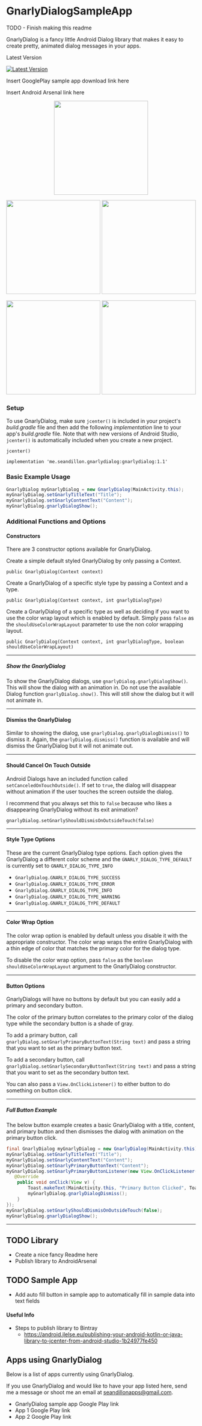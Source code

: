 # GnarlyDialogSampleApp

TODO - Finish making this readme

GnarlyDialog is a fancy little Android Dialog library that makes it easy
to create pretty, animated dialog messages in your apps.

Latest Version

[ ![Latest Version](https://api.bintray.com/packages/sdillon255/GnarlyDialog/me.seandillon.gnarlydialog/images/download.svg?version=1.1) ](https://bintray.com/sdillon255/GnarlyDialog/me.seandillon.gnarlydialog/1.1/link)

Insert GooglePlay sample app download link here

Insert Android Arsenal link here

<p align="center">
  <img src="/ReadmeResources/demo_gif_colorwrap_1.gif?raw=true" width="250" />
</p>

<p align="center">
  <img src="/ReadmeResources/screenshot_success_colorwrap.png?raw=true" width="250" />
  <img src="/ReadmeResources/screenshot_error_colorwrap.png?raw=true" width="250"/>
</p>

<p align="center">
    <img src="/ReadmeResources/screenshot_warning_colorwrap.png?raw=true" width="250" />
    <img src="/ReadmeResources/screenshot_info_colorwrap.png?raw=true" width="250" />
</p>

### Setup ###

To use GnarlyDialog, make sure `jcenter()` is included in your project's *build.gradle* file
and then add the following *implementation* line to your app's *build.gradle* file. Note that with
new versions of Android Studio, `jcenter()` is automatically included when you create a new project.

`jcenter()`

`implementation 'me.seandillon.gnarlydialog:gnarlydialog:1.1'`

### Basic Example Usage ###

```java
GnarlyDialog myGnarlyDialog = new GnarlyDialog(MainActivity.this);
myGnarlyDialog.setGnarlyTitleText("Title");
myGnarlyDialog.setGnarlyContentText("Content");
myGnarlyDialog.gnarlyDialogShow();
```

### Additional Functions and Options ###

#### Constructors ####
There are 3 constructor options available for GnarlyDialog.

Create a simple default styled GnarlyDialog by only passing a Context.

`public GnarlyDialog(Context context)`

Create a GnarlyDialog of a specific style type by passing a Context and a type.

`public GnarlyDialog(Context context, int gnarlyDialogType)`

Create a GnarlyDialog of a specific type as well as deciding if you want to
use the color wrap layout which is enabled by default. Simply pass `false` as the
`shouldUseColorWrapLayout` parameter to use the non color wrapping layout.

`public GnarlyDialog(Context context, int gnarlyDialogType, boolean shouldUseColorWrapLayout)`

<hr>

##### Show the GnarlyDialog #####
To show the GnarlyDialog dialogs, use `gnarlyDialog.gnarlyDialogShow()`.
This will show the dialog with an animation in. Do not use the available Dialog function
`gnarlyDialog.show()`. This will still show the dialog but it will not animate in.

<hr>

#### Dismiss the GnarlyDialog ####
Similar to showing the dialog, use `gnarlyDialog.gnarlyDialogDismiss()` to dismiss it.
Again, the  `gnarlyDialog.dismiss()` function is available and will dismiss the GnarlyDialog
 but it will not animate out.

<hr>

#### Should Cancel On Touch Outside ####

Android Dialogs have an
included function called `setCanceledOnTouchOutside()`. If set to `true`,
the dialog will disappear without animation if the user touches the
screen outside the dialog.

I recommend that you always set this to `false` because who likes a
disappearing GnarlyDialog without its exit animation?

`gnarlyDialog.setGnarlyShouldDismisOnOutsideTouch(false)`

<hr>

#### Style Type Options ####
These are the current GnarlyDialog type options. Each option gives the GnarlyDialog
a different color scheme and the `GNARLY_DIALOG_TYPE_DEFAULT` is currently set to
`GNARLY_DIALOG_TYPE_INFO`
 - `GnarlyDialog.GNARLY_DIALOG_TYPE_SUCCESS`
 - `GnarlyDialog.GNARLY_DIALOG_TYPE_ERROR`
 - `GnarlyDialog.GNARLY_DIALOG_TYPE_INFO`
 - `GnarlyDialog.GNARLY_DIALOG_TYPE_WARNING`
 - `GnarlyDialog.GNARLY_DIALOG_TYPE_DEFAULT`

<hr>

#### Color Wrap Option ####
The color wrap option is enabled by default unless you disable it with
the appropriate constructor. The color wrap wraps the entire GnarlyDialog
with a thin edge of color that matches the primary color for the
dialog type.

To disable the color wrap option, pass `false` as the `boolean shouldUseColorWrapLayout` argument
to the GnarlyDialog constructor.

<hr>

#### Button Options ####
GnarlyDialogs will have no buttons by default but you can easily add a
primary and secondary button.

The color of the primary button correlates to the primary color of the
dialog type while the secondary button is a shade of gray.

To add a primary button, call `gnarlyDialog.setGnarlyPrimaryButtonText(String text)`
and pass a string that you want to set as the primary button text.

To add a secondary button, call `gnarlyDialog.setGnarlySecondaryButtonText(String text)` and pass
a string that you want to set as the secondary button text.

You can also pass a `View.OnClickListener()` to either button to do something on button click.

<hr>

##### Full Button Example #####
The below button example creates a basic GnarlyDialog with a title,
content, and primary button and then dismisses the dialog with
animation on the primary button click.
```java
final GnarlyDialog myGnarlyDialog = new GnarlyDialog(MainActivity.this);
myGnarlyDialog.setGnarlyTitleText("Title");
myGnarlyDialog.setGnarlyContentText("Content");
myGnarlyDialog.setGnarlyPrimaryButtonText("Content");
myGnarlyDialog.setGnarlyPrimaryButtonListener(new View.OnClickListener() {
   @Override
    public void onClick(View v) {
        Toast.makeText(MainActivity.this, "Primary Button Clicked", Toast.LENGTH_SHORT).show();
        myGnarlyDialog.gnarlyDialogDismiss();
    }
});
myGnarlyDialog.setGnarlyShouldDismisOnOutsideTouch(false);
myGnarlyDialog.gnarlyDialogShow();
```

<hr>



## TODO Library ##
 - Create a nice fancy Readme here
 - Publish library to AndroidArsenal

## TODO Sample App ##
 - Add auto fill button in sample app to automatically fill in sample data into text fields

#### Useful Info ####
 - Steps to publish library to Bintray
   - https://android.jlelse.eu/publishing-your-android-kotlin-or-java-library-to-jcenter-from-android-studio-1b24977fe450

## Apps using GnarlyDialog ##
Below is a list of apps currently using GnarlyDialog.

If you use GnarlyDialog and would like to have your app listed here, send me a message
or shoot me an email at seandillonapps@gmail.com.

 - GnarlyDialog sample app Google Play link 
 - App 1 Google Play link
 - App 2 Google Play link